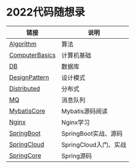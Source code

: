 # 2022代码随想录



| 链接                             | 说明                  |
| -------------------------------- | --------------------- |
| [Algorithm](Algorithm)           | 算法                  |
| [ComputerBasics](ComputerBasics) | 计算机基础            |
| [DB](DB)                         | 数据库                |
| [DesignPattern](DesignPattern)   | 设计模式              |
| [Distributed](Distributed)       | 分布式                |
| [MQ](MQ)                         | 消息队列              |
| [MybatisCore](MybatisCore)       | Mybatis源码阅读       |
| [Nginx](Nginx)                   | Nginx学习             |
| [SpringBoot](SpringBoot)         | SpringBoot实战、源码  |
| [SpringCloud](SpringCloud)       | SpringCloud入门、实战 |
| [SpringCore](SpringCore)         | Spring源码            |

